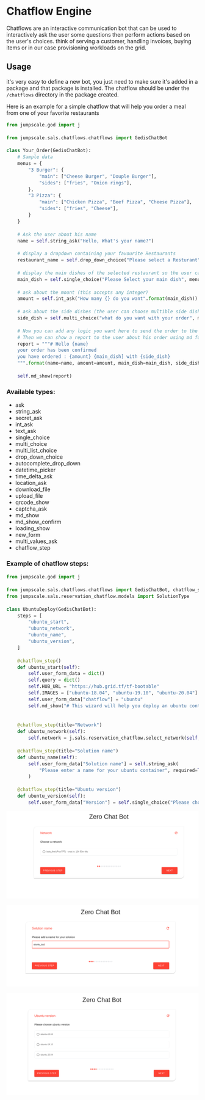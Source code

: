 # Chatflow Engine


Chatflows are an interactive communication bot that can be used to interactively ask the user some questions then perform actions based on the user's choices. think of serving a customer, handling invoices, buying items or in our case provisioning workloads on the grid.

## Usage

it's very easy to define a new bot, you just need to make sure it's added in a package and that package is installed. The chatflow should be under the `/chatflows` directory in the package created.

Here is an example for a simple chatflow that will help you order a meal from one of your favorite restaurants

```python
from jumpscale.god import j

from jumpscale.sals.chatflows.chatflows import GedisChatBot

class Your_Order(GedisChatBot):
    # Sample data
    menus = {
        "3 Burger": {
            "main": ["Cheese Burger", "Douple Burger"],
            "sides": ["fries", "Onion rings"],
        },
        "3 Pizza": {
            "main": ["Chicken Pizza", "Beef Pizza", "Cheese Pizza"],
            "sides": ["fries", "Cheese"],
        }
    }

    # Ask the user about his name
    name = self.string_ask("Hello, What's your name?")

    # display a dropdown containing your favourite Restaurants
    restaurant_name = self.drop_down_choice("Please select a Resturant", menus.keys())

    # display the main dishes of the selected restaurant so the user can choose only one dish
    main_dish = self.single_choice("Please Select your main dish", menus[restaurant_name]["main"])

    # ask about the mount (this accepts any integer)
    amount = self.int_ask("How many {} do you want".format(main_dish))

    # ask about the side dishes (the user can choose multible side dishes)
    side_dish = self.multi_choice("what do you want with your order", menus[restaurant_name]["sides"])

    # Now you can add any logic you want here to send the order to the restaurant
    # Then we can show a report to the user about his order using md format
    report = """# Hello {name}
    your order has been confirmed
    you have ordered : {amount} {main_dish] with {side_dish}
    """.format(name=name, amount=amount, main_dish=main_dish, side_dish=side_dish)

    self.md_show(report)
```



### Available types:

- ask
- string_ask
- secret_ask
- int_ask
- text_ask
- single_choice
- multi_choice
- multi_list_choice
- drop_down_choice
- autocomplete_drop_down
- datetime_picker
- time_delta_ask
- location_ask
- download_file
- upload_file
- qrcode_show
- captcha_ask
- md_show
- md_show_confirm
- loading_show
- new_form
- multi_values_ask
- chatflow_step

### Example of chatflow steps:

```python
from jumpscale.god import j

from jumpscale.sals.chatflows.chatflows import GedisChatBot, chatflow_step
from jumpscale.sals.reservation_chatflow.models import SolutionType

class UbuntuDeploy(GedisChatBot):
    steps = [
        "ubuntu_start",
        "ubuntu_network",
        "ubuntu_name",
        "ubuntu_version",
    ]

    @chatflow_step()
    def ubuntu_start(self):
        self.user_form_data = dict()
        self.query = dict()
        self.HUB_URL = "https://hub.grid.tf/tf-bootable"
        self.IMAGES = ["ubuntu-18.04", "ubuntu-19.10", "ubuntu-20.04"]
        self.user_form_data["chatflow"] = "ubuntu"
        self.md_show("# This wizard will help you deploy an ubuntu container", md=True)


    @chatflow_step(title="Network")
    def ubuntu_network(self):
        self.network = j.sals.reservation_chatflow.select_network(self, j.core.identity.me.tid)

    @chatflow_step(title="Solution name")
    def ubuntu_name(self):
        self.user_form_data["Solution name"] = self.string_ask(
            "Please enter a name for your ubuntu container", required=True, field="name"
        )

    @chatflow_step(title="Ubuntu version")
    def ubuntu_version(self):
        self.user_form_data["Version"] = self.single_choice("Please choose ubuntu version", self.IMAGES, required=True)


```
![Step1](./images/ubuntu_1.png)

![Step2](./images/ubuntu2.png)

![Step3](./images/ubuntu3.png)

